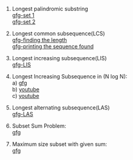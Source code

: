 1. Longest palindromic substring<br>
<a href="https://www.geeksforgeeks.org/longest-palindrome-substring-set-1/">gfg-set 1</a><br>
<a href="https://www.geeksforgeeks.org/longest-palindromic-substring-set-2/">gfg-set 2</a>

2. Longest common subsequence(LCS)<br>
<a href="https://www.geeksforgeeks.org/longest-common-subsequence-dp-4/">gfg-finding the length</a><br>
<a href="https://www.geeksforgeeks.org/printing-longest-common-subsequence/">gfg-printing the sequence found</a>

3. Longest increasing subsequence(LIS)<br>
<a href="https://www.geeksforgeeks.org/longest-increasing-subsequence-dp-3/">gfg-LIS</a><br>

4. Longest Increasing Subsequence in (N log N):<br>
a) <a href="https://www.geeksforgeeks.org/longest-monotonically-increasing-subsequence-size-n-log-n/">gfg</a><br>
b) <a href="https://www.youtube.com/watch?v=TocJOW6vx_I">youtube</a><br>
c) <a href="https://www.youtube.com/watch?v=nf3YG4CnTbg">youtube</a>

5. Longest alternating subsequence(LAS)<br>
<a href="https://www.geeksforgeeks.org/longest-alternating-subsequence/">gfg-LAS</a><br>

6. Subset Sum Problem:<br>
<a href="https://www.geeksforgeeks.org/subset-sum-problem-dp-25/">gfg</a>

7. Maximum size subset with given sum:<br>
<a href="https://www.geeksforgeeks.org/maximum-size-subset-given-sum/">gfg</a>
